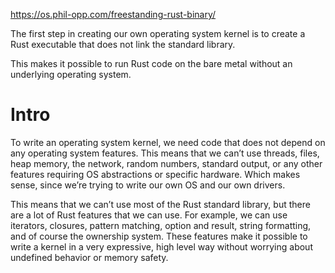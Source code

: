 https://os.phil-opp.com/freestanding-rust-binary/


The first step in creating our own operating system kernel is to create a Rust executable that does not link the standard library.

This makes it possible to run Rust code on the bare metal without an underlying operating system.

# Intro
To write an operating system kernel, we need code that does not depend on any operating system features. This means that we can’t use threads, files, heap memory, the network, random numbers, standard output, or any other features requiring OS abstractions or specific hardware. Which makes sense, since we’re trying to write our own OS and our own drivers.

This means that we can’t use most of the Rust standard library, but there are a lot of Rust features that we can use. For example, we can use iterators, closures, pattern matching, option and result, string formatting, and of course the ownership system. These features make it possible to write a kernel in a very expressive, high level way without worrying about undefined behavior or memory safety.


